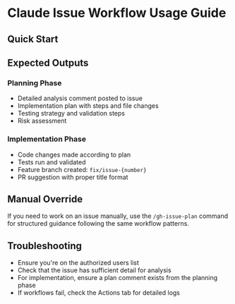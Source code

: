 # Claude Issue Workflow Usage Guide

## Quick Start

## Expected Outputs

### Planning Phase

- Detailed analysis comment posted to issue
- Implementation plan with steps and file changes
- Testing strategy and validation steps
- Risk assessment

### Implementation Phase

- Code changes made according to plan
- Tests run and validated
- Feature branch created: `fix/issue-{number}`
- PR suggestion with proper title format

## Manual Override

If you need to work on an issue manually, use the `/gh-issue-plan` command for structured guidance following the same workflow patterns.

## Troubleshooting

- Ensure you're on the authorized users list
- Check that the issue has sufficient detail for analysis
- For implementation, ensure a plan comment exists from the planning phase
- If workflows fail, check the Actions tab for detailed logs
